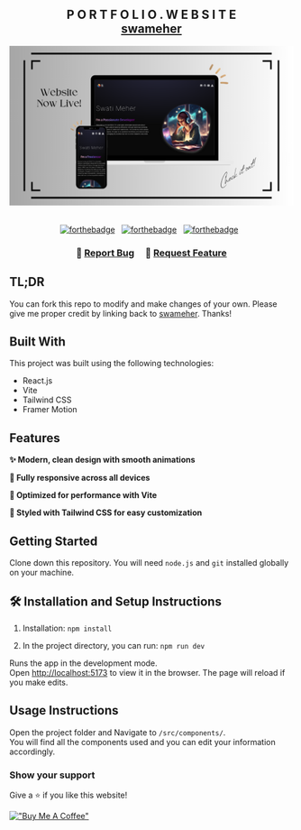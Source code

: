 
<h2 align="center">
  P O R T F O L I O . W E B S I T E<br/>
  <a href="https://swameher.vercel.app/" target="_blank">swameher</a>
</h2>
<div align="center">
  <img alt="Demo" src="src\assets\projects\swati_portfolio.png" />
</div>

<br/>

<center>

[![forthebadge](https://forthebadge.com/images/badges/built-with-love.svg)](https://forthebadge.com) &nbsp;
[![forthebadge](https://forthebadge.com/images/badges/made-with-javascript.svg)](https://forthebadge.com) &nbsp;
[![forthebadge](https://forthebadge.com/images/badges/open-source.svg)](https://forthebadge.com) &nbsp;

</center>

<h3 align="center">
    🔹
    <a href="https://github.com/swameher/SwaTi-portfolio/issues">Report Bug</a> &nbsp; &nbsp;
    🔹
    <a href="https://github.com/swameher/SwaTi-portfolio/issues">Request Feature</a>
</h3>

## TL;DR

You can fork this repo to modify and make changes of your own. Please give me proper credit by linking back to [swameher](https://github.com/swameher/SwaTi-portfolio). Thanks!

## Built With

This project was built using the following technologies:

- React.js
- Vite
- Tailwind CSS
- Framer Motion

## Features

**✨ Modern, clean design with smooth animations**

**📱 Fully responsive across all devices**

**🚀 Optimized for performance with Vite**

**🎨 Styled with Tailwind CSS for easy customization**

## Getting Started

Clone down this repository. You will need `node.js` and `git` installed globally on your machine.

## 🛠 Installation and Setup Instructions

1. Installation: `npm install`

2. In the project directory, you can run: `npm run dev`

Runs the app in the development mode.\
Open [http://localhost:5173](http://localhost:5173/) to view it in the browser.
The page will reload if you make edits.

## Usage Instructions

Open the project folder and Navigate to `/src/components/`. <br/>
You will find all the components used and you can edit your information accordingly.

### Show your support

Give a ⭐ if you like this website!

[!["Buy Me A Coffee"](https://www.buymeacoffee.com/assets/img/custom_images/orange_img.png)](https://www.buymeacoffee.com/gbraad)
